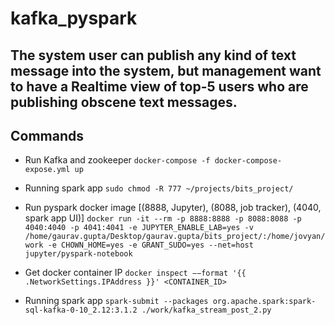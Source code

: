 # kafka_pyspark

## The system user can publish any kind of text message into the system, but management want to have a Realtime view of top-5 users who are publishing obscene text messages.

## Commands

-    Run Kafka and zookeeper
`docker-compose -f docker-compose-expose.yml up`

-    Running spark app
`sudo chmod -R 777 ~/projects/bits_project/`

-    Run pyspark docker image [(8888, Jupyter), (8088, job tracker), (4040, spark app UI)]
`docker run -it --rm -p 8888:8888 -p 8088:8088 -p 4040:4040 -p 4041:4041 -e JUPYTER_ENABLE_LAB=yes -v /home/gaurav.gupta/Desktop/gaurav.gupta/bits_project/:/home/jovyan/work -e CHOWN_HOME=yes -e GRANT_SUDO=yes --net=host jupyter/pyspark-notebook`

-    Get docker container IP
`docker inspect −−format '{{ .NetworkSettings.IPAddress }}' <CONTAINER_ID>`

-    Running spark app
`spark-submit --packages org.apache.spark:spark-sql-kafka-0-10_2.12:3.1.2 ./work/kafka_stream_post_2.py`

